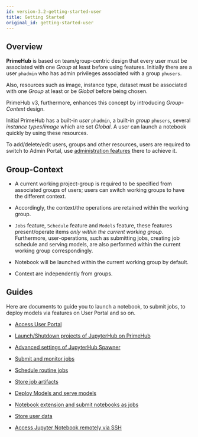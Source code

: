 ```yaml
---
id: version-3.2-getting-started-user
title: Getting Started
original_id: getting-started-user
---
```


## Overview

**PrimeHub** is based on team/group-centric design that every user must be associated with one *Group* at least before using features. Initially there are a user `phadmin` who has admin privileges associated with a group `phusers`.

Also, resources such as image, instance type, dataset must be associated with one *Group* at least or be *Global* before being chosen.

PrimeHub v3, furthermore, enhances this concept by introducing *Group-Context* design.

Initial PrimeHub has a built-in *user* `phadmin`, a built-in *group* `phusers`, several *instance types*/*image* which are set *Global*. A user can launch a notebook quickly by using these resources. 

To add/delete/edit users, groups and other resources, users are required to switch to Admin Portal, use [administration features](getting-started-admin) there to achieve it.

## Group-Context

+ A current working project-group is required to be specified from associated groups of users; users can switch working groups to have the different context.

+ Accordingly, the context/the operations are retained within the working group.

+ `Jobs` feature, `Schedule` feature and `Models` feature, these features present/operate items *only within the current working group*. Furthermore, user-operations, such as submitting jobs, creating job schedule and serving models, are also performed within the current working group correspondingly.

+ Notebook will be launched within the current working group by default.

+ Context are independently from groups.

## Guides

Here are documents to guide you to launch a notebook, to submit jobs, to deploy models via features on User Portal and so on.

+ [Access User Portal](quickstart/login-portal-user.md)

+ [Launch/Shutdown projects of JupyterHub on PrimeHub](quickstart/launch-project)

+ [Advanced settings of JupyterHub Spawner](user-advanced-setting)

+ [Submit and monitor jobs](job-submission-feature)

+ [Schedule routine jobs](job-scheduling-feature)

+ [Store job artifacts](job-artifact-feature)

+ [Deploy Models and serve models](model-deployment-feature)

+ [Notebook extension and submit notebooks as jobs](ph-notebook-extension)

+ [Store user data](quickstart/nb-data-store)

+ [Access Jupyter Notebook remotely via SSH](guide_manual/ssh-config)